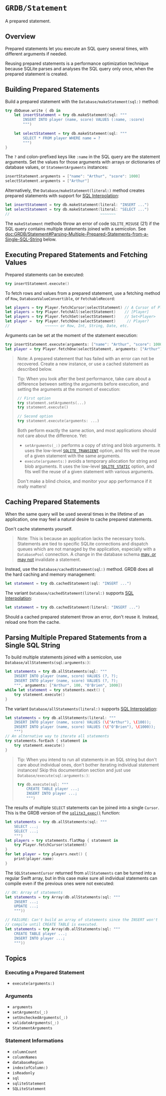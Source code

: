 # ``GRDB/Statement``

A prepared statement.

## Overview

Prepared statements let you execute an SQL query several times, with different arguments if needed.

Reusing prepared statements is a performance optimization technique because SQLite parses and analyses the SQL query only once, when the prepared statement is created.

## Building Prepared Statements

Build a prepared statement with the ``Database/makeStatement(sql:)`` method:

```swift
try dbQueue.write { db in
    let insertStatement = try db.makeStatement(sql: """
        INSERT INTO player (name, score) VALUES (:name, :score)
        """)
    
    let selectStatement = try db.makeStatement(sql: """
        SELECT * FROM player WHERE name = ?
        """)
}
```

The `?` and colon-prefixed keys like `:name` in the SQL query are the statement arguments. Set the values for those arguments with arrays or dictionaries of database values, or ``StatementArguments`` instances:

```swift
insertStatement.arguments = ["name": "Arthur", "score": 1000]
selectStatement.arguments = ["Arthur"]
```

Alternatively, the ``Database/makeStatement(literal:)`` method creates prepared statements with support for [SQL Interpolation]:

```swift
let insertStatement = try db.makeStatement(literal: "INSERT ...")
let selectStatement = try db.makeStatement(literal: "SELECT ...")
//                                         ~~~~~~~
```

The `makeStatement` methods throw an error of code `SQLITE_MISUSE` (21) if the SQL query contains multiple statements joined with a semicolon. See <doc:GRDB/Statement#Parsing-Multiple-Prepared-Statements-from-a-Single-SQL-String> below.

## Executing Prepared Statements and Fetching Values

Prepared statements can be executed:

```swift
try insertStatement.execute()
```

To fetch rows and values from a prepared statement, use a fetching method of ``Row``, ``DatabaseValueConvertible``, or ``FetchableRecord``:

```swift
let players = try Player.fetchCursor(selectStatement) // A Cursor of Player
let players = try Player.fetchAll(selectStatement)    // [Player]
let players = try Player.fetchSet(selectStatement)    // Set<Player>
let player =  try Player.fetchOne(selectStatement)     // Player?
//                ~~~~~~ or Row, Int, String, Date, etc.
```

Arguments can be set at the moment of the statement execution:

```swift
try insertStatement.execute(arguments: ["name": "Arthur", "score": 1000])
let player = try Player.fetchOne(selectStatement, arguments: ["Arthur"])
```

> Note: A prepared statement that has failed with an error can not be recovered. Create a new instance, or use a cached statement as described below.

> Tip: When you look after the best performance, take care about a difference between setting the arguments before execution, and setting the arguments at the moment of execution:
>
> ```swift
> // First option
> try statement.setArguments(...)
> try statement.execute()
>
> // Second option
> try statement.execute(arguments: ...)
> ```
>
> Both perform exactly the same action, and most applications should not care about the difference. Yet:
>
> - ``setArguments(_:)`` performs a copy of string and blob arguments. It uses the low-level [`SQLITE_TRANSIENT`](https://www.sqlite.org/c3ref/c_static.html) option, and fits well the reuse of a given statement with the same arguments.
> - ``execute(arguments:)`` avoids a temporary allocation for string and blob arguments. It uses the low-level [`SQLITE_STATIC`](https://www.sqlite.org/c3ref/c_static.html) option, and fits well the reuse of a given statement with various arguments.
>
> Don't make a blind choice, and monitor your app performance if it really matters!

## Caching Prepared Statements

When the same query will be used several times in the lifetime of an application, one may feel a natural desire to cache prepared statements.

Don't cache statements yourself.

> Note: This is because an application lacks the necessary tools. Statements are tied to specific SQLite connections and dispatch queues which are not managed by the application, especially with a ``DatabasePool`` connection. A change in the database schema [may, or may not](https://www.sqlite.org/compile.html#max_schema_retry) invalidate a statement.

Instead, use the ``Database/cachedStatement(sql:)`` method. GRDB does all the hard caching and memory management:

```swift
let statement = try db.cachedStatement(sql: "INSERT ...")
```

The variant ``Database/cachedStatement(literal:)`` supports [SQL Interpolation]:

```swift
let statement = try db.cachedStatement(literal: "INSERT ...")
```

Should a cached prepared statement throw an error, don't reuse it. Instead, reload one from the cache.

## Parsing Multiple Prepared Statements from a Single SQL String

To build multiple statements joined with a semicolon, use ``Database/allStatements(sql:arguments:)``:

```swift
let statements = try db.allStatements(sql: """
    INSERT INTO player (name, score) VALUES (?, ?);
    INSERT INTO player (name, score) VALUES (?, ?);
    """, arguments: ["Arthur", 100, "O'Brien", 1000])
while let statement = try statements.next() {
    try statement.execute()
}
```

The variant ``Database/allStatements(literal:)`` supports [SQL Interpolation]:

```swift
let statements = try db.allStatements(literal: """
    INSERT INTO player (name, score) VALUES (\("Arthur"), \(100));
    INSERT INTO player (name, score) VALUES (\("O'Brien"), \(1000));
    """)
// An alternative way to iterate all statements
try statements.forEach { statement in
    try statement.execute()
}
```

> Tip: When you intend to run all statements in an SQL string but don't care about individual ones, don't bother iterating individual statement instances! Skip this documentation section and just use ``Database/execute(sql:arguments:)``:
>
> ```swift
> try db.execute(sql: """
>     CREATE TABLE player ...; 
>     INSERT INTO player ...;
>     """)
> ```

The results of multiple `SELECT` statements can be joined into a single ``Cursor``. This is the GRDB version of the [`sqlite3_exec()`](https://www.sqlite.org/c3ref/exec.html) function:

```swift
let statements = try db.allStatements(sql: """
    SELECT ...; 
    SELECT ...; 
    """)
let players = try statements.flatMap { statement in
    try Player.fetchCursor(statement)
}
for let player = try players.next() { 
    print(player.name)
}
```

The ``SQLStatementCursor`` returned from `allStatements` can be turned into a regular Swift array, but in this case make sure all individual statements can compile even if the previous ones were not executed:

```swift
// OK: Array of statements
let statements = try Array(db.allStatements(sql: """
    INSERT ...; 
    UPDATE ...; 
    """))

// FAILURE: Can't build an array of statements since the INSERT won't
// compile until CREATE TABLE is executed.
let statements = try Array(db.allStatements(sql: """
    CREATE TABLE player ...; 
    INSERT INTO player ...;
    """))
```

## Topics

### Executing a Prepared Statement

- ``execute(arguments:)``

### Arguments

- ``arguments``
- ``setArguments(_:)``
- ``setUncheckedArguments(_:)``
- ``validateArguments(_:)``
- ``StatementArguments``

### Statement Informations

- ``columnCount``
- ``columnNames``
- ``databaseRegion``
- ``index(ofColumn:)``
- ``isReadonly``
- ``sql``
- ``sqliteStatement``
- ``SQLiteStatement``


[SQL Interpolation]: https://github.com/groue/GRDB.swift/blob/master/Documentation/SQLInterpolation.md
